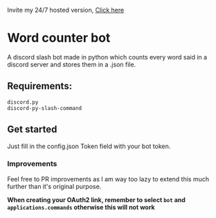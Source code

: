 Invite my 24/7 hosted version, [Click here](https://discord.com/api/oauth2/authorize?client_id=828031905776533554&permissions=66560&scope=applications.commands%20bot)
# Word counter bot
A discord slash bot made in python which counts every word said in a discord server and stores them in a .json file.

## Requirements:
```
discord.py
discord-py-slash-command
```

## Get started
Just fill in the config.json Token field with your bot token.




### Improvements

Feel free to PR improvements as I am way too lazy to extend this much further than it's original purpose.


**When creating your OAuth2 link, remember to select `bot` and `applications.commands` otherwise this will not work**

